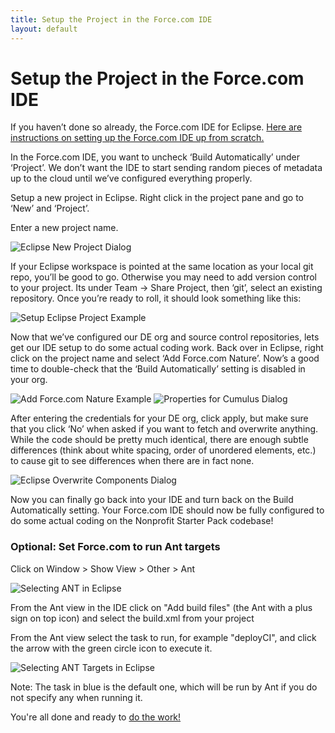 ```yaml
---
title: Setup the Project in the Force.com IDE
layout: default
---
```

# Setup the Project in the Force.com IDE

If you haven’t done so already, the Force.com IDE for Eclipse. [Here are instructions on setting up the Force.com IDE up from scratch.](https://developer.salesforce.com/page/Force.com_IDE_Installation)

In the Force.com IDE, you want to uncheck ‘Build Automatically’ under ‘Project’.   We don’t want the IDE to start sending random pieces of metadata up to the cloud until we’ve configured everything properly.

Setup a new project in Eclipse.  Right click in the project pane and go to ‘New’ and ‘Project’.  

Enter a new project name.  

![Eclipse New Project Dialog](img/eclipse-new-project.png)

If your Eclipse workspace is pointed at the same location as your local git repo, you’ll be good to go.  Otherwise you may need to add version control to your project.  Its under Team -> Share Project, then ‘git’, select an existing repository.  Once you’re ready to roll, it should look something like this:

![Setup Eclipse Project Example](img/eclipse-project.png)

Now that we’ve configured our DE org and source control repositories, lets get our IDE setup to do some actual coding work.  Back over in Eclipse, right click on the project name and select ‘Add Force.com Nature’. Now’s a good time to double-check that the ‘Build Automatically’ setting is disabled in your org.

![Add Force.com Nature Example](img/eclipse-add-forcecom-nature.png)
![Properties for Cumulus Dialog](img/eclipse-properties-for-cumulus.png)

After entering the credentials for your DE org, click apply, but make sure that you click ‘No’ when asked if you want to fetch and overwrite anything.  While the code should be pretty much identical, there are enough subtle differences (think about white spacing, order of unordered elements, etc.) to cause git to see differences when there are in fact none.

![Eclipse Overwrite Components Dialog](img/eclipse-overwrite-components.png)

Now you can finally go back into your IDE and turn back on the Build Automatically setting.  Your Force.com IDE should now be fully configured to do some actual coding on the Nonprofit Starter Pack codebase!

### Optional: Set Force.com to run Ant targets

Click on Window > Show View > Other > Ant

![Selecting ANT in Eclipse](img/eclipse-select-ant.png)

From the Ant view in the IDE click on "Add build files" (the Ant with a plus sign on top icon) and select the build.xml from your project

From the Ant view select the task to run, for example "deployCI", and click the arrow with the green circle icon to execute it.

![Selecting ANT Targets in Eclipse](img/eclipse-ant-targets.png)

Note: The task in blue is the default one, which will be run by Ant if you do not specify any when running it.

You're all done and ready to [do the work!](Do-the-Work.html)
